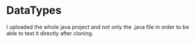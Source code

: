 # DataTypes

I uploaded the whole java project and not only the .java file in order to be able to test it directly after cloning.
